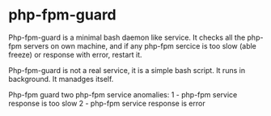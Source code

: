 # php-fpm-guard
Php-fpm-guard is a minimal bash daemon like service. It checks all the php-fpm servers on own machine, and if any php-fpm sercice is too slow (able freeze) or response with error, restart it.

Php-fpm-guard is not a real service, it is a simple bash script. It runs in background. It manadges itself.

Php-fpm guard two php-fpm service anomalies:
1 - php-fpm service response is too slow
2 - php-fpm service response is error
